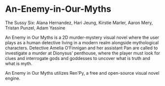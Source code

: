 # An-Enemy-in-Our-Myths

The Sussy Six:
  Alana Hernandez, 
  Hari Jeung, 
  Kirstie Marler, 
  Aaron Mery, 
  Tristan Punzel, 
  Adam Yassine
  
An Enemy in Our Myths is a 2D murder-mystery visual novel where the user plays as a human detective living in a modern realm alongside mythological characters. Detective Amelia O’Finnigan and her assistant Pan are called to investigate a murder at Dionysus’ penthouse, where the player must look for clues and interrogate gods and goddesses to uncover what is truth and what is myth.

An Enemy in Our Myths utilizes Ren'Py, a free and open-source visual novel engine.
